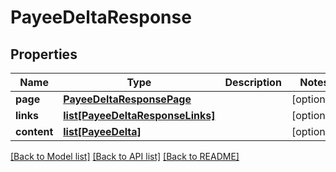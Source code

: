 # PayeeDeltaResponse

## Properties
Name | Type | Description | Notes
------------ | ------------- | ------------- | -------------
**page** | [**PayeeDeltaResponsePage**](PayeeDeltaResponsePage.md) |  | [optional] 
**links** | [**list[PayeeDeltaResponseLinks]**](PayeeDeltaResponseLinks.md) |  | [optional] 
**content** | [**list[PayeeDelta]**](PayeeDelta.md) |  | [optional] 

[[Back to Model list]](../README.md#documentation-for-models) [[Back to API list]](../README.md#documentation-for-api-endpoints) [[Back to README]](../README.md)


